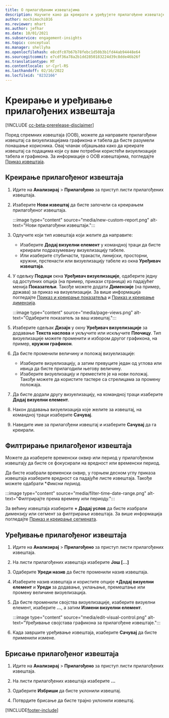 ```yaml
---
title: О прилагођеним извештајима
description: Научите како да креирате и уређујете прилагођене извештаје.
author: mochimochi016
ms.reviewer: mhart
ms.author: jefhar
ms.date: 10/01/2021
ms.subservice: engagement-insights
ms.topic: conceptual
ms.manager: shellyha
ms.openlocfilehash: e8cdfc07b67b78febc1d50b3b1fd44ab94448e64
ms.sourcegitcommit: e7cdf36a78a2b1dd2850183224d39c8dde46b26f
ms.translationtype: MT
ms.contentlocale: sr-Cyrl-RS
ms.lasthandoff: 02/16/2022
ms.locfileid: "8232166"
---
```

# <a name="create-and-edit-custom-reports"></a>Креирање и уређивање прилагођених извештаја

[!INCLUDE [cc-beta-prerelease-disclaimer](includes/cc-beta-prerelease-disclaimer.md)]

Поред спремних извештаја (OOB), можете да направите прилагођени извештај са визуелизацијама графикона и табела да бисте разумели понашање корисника. Овај чланак објашњава како да креирате извештај са подацима који су вам потребни користећи визуелизације табела и графикона. За информације о OOB извештајима, погледајте [Приказ извештаја](view-reports.md).

## <a name="create-a-custom-report"></a>Креирање прилагођеног извештаја

1. Идите на **Анализирај** > **Прилагођено** за приступ листи прилагођених извештаја.

1. Изаберите **Нови извештај** да бисте започели са креирањем прилагођеног извештаја.

   :::image type="content" source="media/new-custom-report.png" alt-text="Нови прилагођени извештаји.":::

1. Одлучите који тип извештаја који желите да направите:

    - Изаберите **Додај визуелни елемент** у командној траци да бисте креирали подразумевану визуелизацију табеле.
    - Или изаберите стубичасти, тракасти, линијски, просторни, кружни, прстенасти или визуелизацију табеле из окна **Уређивач извештаја**.

1. У одељку **Подаци** окна **Уређивач визуелизације**, одаберите једну од доступних опција (на пример, прикази страница) из падајућег менија **Показатељи**. Такође можете додати **Димензије** (на пример, држава) за приказ на визуелизацији. За више информација погледајте [Приказ и креирање показатеља](metrics.md) и [Приказ и креирање димензија](dimensions.md).

   :::image type="content" source="media/page-views.png" alt-text="Одаберите показатељ за ваш извештај.":::

1. Изаберите одељак **Дизајн** у окну **Уређивач визуелизације** за додавање **Текста наслова** и укључите или искључите **Плочицу**.  Тип визуелизације можете променити и избором другог графикона, на пример, **кружни графикон**.

1. Да бисте променили величину и положај визуелизације:
   - Изаберите визуелизацију, а затим превуците један од углова или ивица да бисте прилагодили његову величину.
   - Изаберите визуелизацију и преместите је на нови положај. Такође можете да користите тастере са стрелицама за промену положаја.
1. Да бисте додали другу визуелизацију, на командној траци изаберите **Додај визуелни елемент**.
1. Након додавања визуелизација које желите за извештај, на командној траци изаберите **Сачувај**.

1. Наведите име за прилагођени извештај и изаберите **Сачувај** да га креирали.
 
## <a name="filter-a-custom-report"></a>Филтрирање прилагођеног извештаја

Можете да изаберете временски оквир или период у прилагођеном извештају да бисте се фокусирали на вредност или временски период.

Да бисте изабрали временски оквир, у горњем десном углу приказа извештаја изаберите вредност са падајуће листе извештаја. Такође можете одабрати **Фиксни период*.

:::image type="content" source="media/filter-time-date-range.png" alt-text="Филтрирајте према времену или периоду.":::

За већину извештаја изаберите **+ Додај услов** да бисте изабрали димензију или сегмент за филтрирање извештаја. За више информација погледајте [Приказ и креирање сегмената](segments.md).

## <a name="edit-a-custom-report"></a>Уређивање прилагођеног извештаја

1. Идите на **Анализирај** > **Прилагођено** за приступ листи прилагођених извештаја.

1. На листи прилагођених извештаја изаберите **Још [...]** 

1. Одаберите **Уреди назив** да бисте променили назив извештаја.

1. Изаберите назив извештаја и користите опције **+Додај визуелни елемент** и **Уреди** за додавање, уклањање, премештање или промену величине визуелизација.

1. Да бисте променили својства визуелизације, изаберите визуелни елемент, изаберите **...**, а затим **Измени визуелни елемент**.

   :::image type="content" source="media/edit-visual-control.png" alt-text="Уређивање својстава графикона за прилагођене извештаје.":::

1. Када завршите уређивање извештаја, изаберите **Сачувај** да бисте применили измене. 

## <a name="delete-a-custom-report"></a>Брисање прилагођеног извештаја

1. Идите на **Анализирај** > **Прилагођено** за приступ листи прилагођених извештаја.

1. На листи прилагођених извештаја изаберите **...**

1. Одаберите **Избриши** да бисте уклонили извештај.

1. Потврдите брисање да бисте трајно уклонили извештај.


[!INCLUDE[footer-include](../includes/footer-banner.md)]
